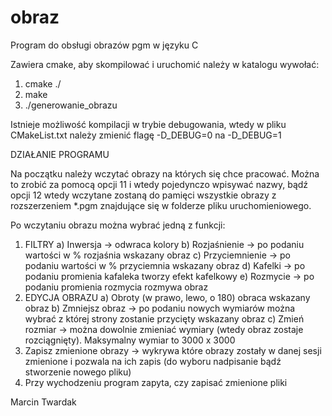 obraz
=====

Program do obsługi obrazów pgm w języku C

Zawiera cmake, aby skompilować i uruchomić należy w katalogu wywołać:
1. cmake ./
2. make
3. ./generowanie_obrazu

Istnieje możliwość kompilacji w trybie debugowania, wtedy w pliku CMakeList.txt należy zmienić flagę -D_DEBUG=0 na -D_DEBUG=1

DZIAŁANIE PROGRAMU

Na początku należy wczytać obrazy na których się chce pracować. Można to zrobić za pomocą opcji 11 i wtedy pojedynczo wpisywać nazwy, bądź opcji 12 wtedy wczytane zostaną do pamięci wszystkie obrazy z rozszerzeniem *.pgm znajdujące się w folderze pliku uruchomieniowego.

Po wczytaniu obrazu można wybrać jedną z funkcji:
1. FILTRY
  a) Inwersja -> odwraca kolory
  b) Rozjaśnienie -> po podaniu wartości w % rozjaśnia wskazany obraz
  c) Przyciemnienie -> po podaniu wartości w % przyciemnia wskazany obraz
  d) Kafelki -> po podaniu promienia kafaleka tworzy efekt kafelkowy
  e) Rozmycie -> po podaniu promienia rozmycia rozmywa obraz
2. EDYCJA OBRAZU
  a) Obroty (w prawo, lewo, o 180) obraca wskazany obraz
  b) Zmniejsz obraz -> po podaniu nowych wymiarów można wybrać z której strony zostanie przycięty wskazany obraz
  c) Zmień rozmiar -> można dowolnie zmieniać wymiary (wtedy obraz zostaje rozciągnięty). Maksymalny wymiar to 3000 x 3000
3. Zapisz zmienione obrazy -> wykrywa które obrazy zostały w danej sesji zmienione i pozwala na ich zapis (do wyboru nadpisanie bądź stworzenie nowego pliku)
4. Przy wychodzeniu program zapyta, czy zapisać zmienione pliki

Marcin Twardak
